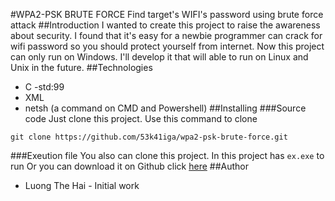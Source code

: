 #WPA2-PSK BRUTE FORCE
Find target's WIFI's password using brute force attack
##Introduction
I wanted to create this project to raise the awareness about security. 
I found that it's easy for a newbie programmer can crack for wifi password so you should protect yourself from internet.
Now this project can only run on Windows. I'll develop it that will able to run on Linux and Unix in the future.
##Technologies
 * C -std:99
 * XML
 * netsh (a command on CMD and Powershell) 
##Installing 
###Source code
Just clone this project.
Use this command to clone
```
git clone https://github.com/53k41iga/wpa2-psk-brute-force.git
```
###Exeution file
You also can clone this project. In this project has ``` ex.exe ``` to run 
Or you can download it on Github click [here](ex.exe)
##Author
 * Luong The Hai - Initial work
